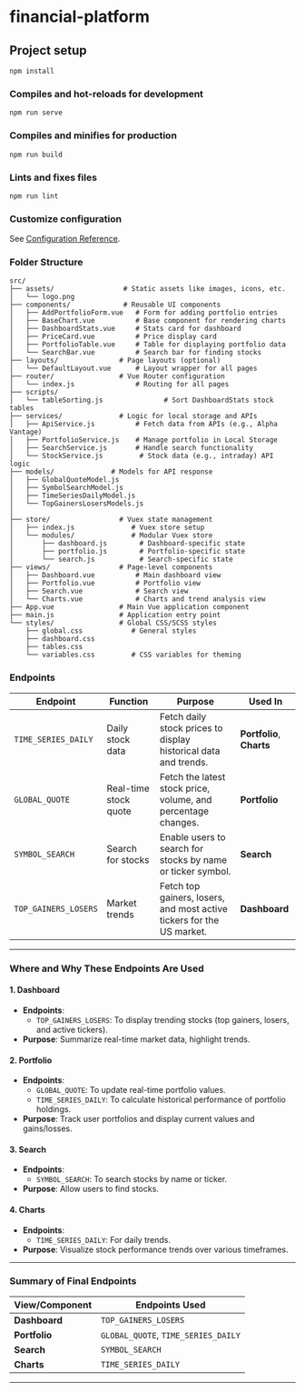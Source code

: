 # financial-platform

## Project setup
```
npm install
```

### Compiles and hot-reloads for development
```
npm run serve
```

### Compiles and minifies for production
```
npm run build
```

### Lints and fixes files
```
npm run lint
```

### Customize configuration
See [Configuration Reference](https://cli.vuejs.org/config/).

### Folder Structure

```
src/
├── assets/                 # Static assets like images, icons, etc.
│   └── logo.png
├── components/             # Reusable UI components
│   ├── AddPortfolioForm.vue   # Form for adding portfolio entries
│   ├── BaseChart.vue          # Base component for rendering charts
│   ├── DashboardStats.vue     # Stats card for dashboard
│   ├── PriceCard.vue          # Price display card
│   ├── PortfolioTable.vue     # Table for displaying portfolio data
│   └── SearchBar.vue          # Search bar for finding stocks
├── layouts/               # Page layouts (optional)
│   └── DefaultLayout.vue      # Layout wrapper for all pages
├── router/                # Vue Router configuration
│   └── index.js               # Routing for all pages
├── scripts/                
│   └── tableSorting.js               # Sort DashboardStats stock tables
├── services/              # Logic for local storage and APIs
│   ├── ApiService.js          # Fetch data from APIs (e.g., Alpha Vantage)
│   ├── PortfolioService.js    # Manage portfolio in Local Storage
│   ├── SearchService.js       # Handle search functionality
│   └── StockService.js         # Stock data (e.g., intraday) API logic
├── models/              # Models for API response
│   ├── GlobalQuoteModel.js          
│   ├── SymbolSearchModel.js    
│   ├── TimeSeriesDailyModel.js       
│   └── TopGainersLosersModels.js         
│
├── store/                 # Vuex state management
│   ├── index.js              # Vuex store setup
│   └── modules/              # Modular Vuex store
│       ├── dashboard.js        # Dashboard-specific state
│       ├── portfolio.js        # Portfolio-specific state
│       └── search.js           # Search-specific state
├── views/                 # Page-level components
│   ├── Dashboard.vue          # Main dashboard view
│   ├── Portfolio.vue          # Portfolio view
│   ├── Search.vue             # Search view
│   └── Charts.vue             # Charts and trend analysis view
├── App.vue                # Main Vue application component
├── main.js                # Application entry point
└── styles/                # Global CSS/SCSS styles
    ├── global.css            # General styles
    ├── dashboard.css            
    ├── tables.css            
    └── variables.css         # CSS variables for theming
```

### Endpoints

| **Endpoint**             | **Function**                          | **Purpose**                                                                                      | **Used In**               |
|---------------------------|----------------------------------------|--------------------------------------------------------------------------------------------------|---------------------------|
| `TIME_SERIES_DAILY`       | Daily stock data                     | Fetch daily stock prices to display historical data and trends.                                 | **Portfolio**, **Charts** |
| `GLOBAL_QUOTE`            | Real-time stock quote                | Fetch the latest stock price, volume, and percentage changes.                                   | **Portfolio** |
| `SYMBOL_SEARCH`           | Search for stocks                    | Enable users to search for stocks by name or ticker symbol.                                     | **Search**                |
| `TOP_GAINERS_LOSERS`      | Market trends                        | Fetch top gainers, losers, and most active tickers for the US market.                           | **Dashboard**             |

---

### **Where and Why These Endpoints Are Used**

#### **1. Dashboard**
- **Endpoints**:
  - `TOP_GAINERS_LOSERS`: To display trending stocks (top gainers, losers, and active tickers).
- **Purpose**: Summarize real-time market data, highlight trends.

#### **2. Portfolio**
- **Endpoints**:
  - `GLOBAL_QUOTE`: To update real-time portfolio values.
  - `TIME_SERIES_DAILY`: To calculate historical performance of portfolio holdings.
- **Purpose**: Track user portfolios and display current values and gains/losses.

#### **3. Search**
- **Endpoints**:
  - `SYMBOL_SEARCH`: To search stocks by name or ticker.
- **Purpose**: Allow users to find stocks.

#### **4. Charts**
- **Endpoints**:
  - `TIME_SERIES_DAILY`: For daily trends.
- **Purpose**: Visualize stock performance trends over various timeframes.

---

### **Summary of Final Endpoints**

| **View/Component**       | **Endpoints Used**                                                                 |
|---------------------------|------------------------------------------------------------------------------------|
| **Dashboard**            | `TOP_GAINERS_LOSERS`                 |
| **Portfolio**            | `GLOBAL_QUOTE`, `TIME_SERIES_DAILY`                                                |
| **Search**               | `SYMBOL_SEARCH`                                                        |
| **Charts**               | `TIME_SERIES_DAILY` |

---